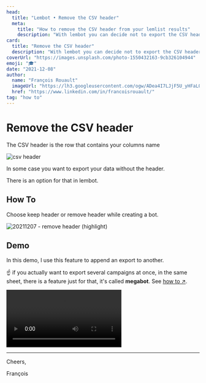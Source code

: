 ```yaml
---
head:
  title: "Lembot • Remove the CSV header"
  meta:
    title: "How to remove the CSV header from your lemlist results"
    description: "With lembot you can decide not to export the CSV header. Let me show you how and why"
card:
  title: "Remove the CSV header"
  description: "With lembot you can decide not to export the CSV header. Let me show you how and why"
coverUrl: "https://images.unsplash.com/photo-1550432163-9cb326104944"
emoji: "🎓"
date: "2021-12-08"
author:
  name: "François Rouault"
  imageUrl: "https://lh3.googleusercontent.com/ogw/ADea4I7LJjF5U_yHFaLQIoNCysLkiEHPLHnWKxj0i1SadVY=s32-c-mo"
  href: "https://www.linkedin.com/in/francoisrouault/"
tag: "how to"
---
```


# Remove the CSV header

The CSV header is the row that contains your columns name

![csv header](https://user-images.githubusercontent.com/2499356/151677713-533bb9ae-66cf-4e2c-9a2f-1a721b8e7b93.png)

In some case you want to export your data without the header.

There is an option for that in lembot.

## How To

Choose keep header or remove header while creating a bot.

![20211207 - remove header (highlight)](https://user-images.githubusercontent.com/2499356/151677707-2b5cbfa3-92c4-4825-b0c6-fcbc7ac89eb0.jpg)

## Demo

In this demo, I use this feature to append an export to another.

☝️ if you actually want to export several campaigns at once, in the same sheet, there is a feature just for that, it's called **megabot**. See [how to ↗️](https://lembot.com/blog/bulk-export-your-lemlist-campaigns).

![demo remove CSV header](https://user-images.githubusercontent.com/2499356/151677688-3da35aa3-e0fe-4053-988f-cde995e03230.mp4)

---

Cheers,

François
